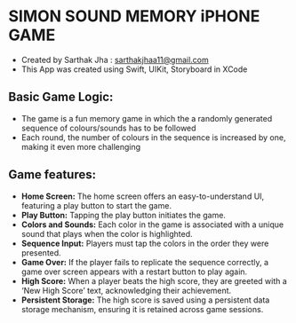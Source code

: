 # SIMON SOUND MEMORY iPHONE GAME

- Created by Sarthak Jha : sarthakjhaa11@gmail.com
- This App was created using Swift, UIKit, Storyboard in XCode

## Basic Game Logic:

- The game is a fun memory game in which the a randomly generated sequence of colours/sounds has to be followed
- Each round, the number of colours in the sequence is increased by one, making it even more challenging

## Game features:

- **Home Screen:** The home screen offers an easy-to-understand UI, featuring a play button to start the game.
- **Play Button:** Tapping the play button initiates the game.
- **Colors and Sounds:** Each color in the game is associated with a unique sound that plays when the color is highlighted.
- **Sequence Input:** Players must tap the colors in the order they were presented.
- **Game Over:** If the player fails to replicate the sequence correctly, a game over screen appears with a restart button to play again.
- **High Score:** When a player beats the high score, they are greeted with a ‘New High Score’ text, acknowledging their achievement.
- **Persistent Storage:** The high score is saved using a persistent data storage mechanism, ensuring it is retained across game sessions.


